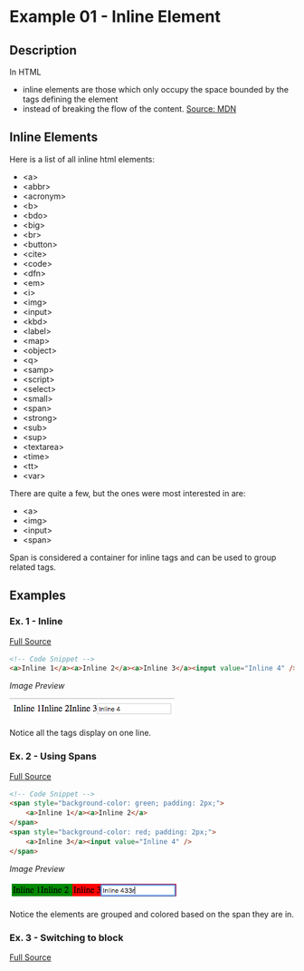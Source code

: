 # Example 01 - Inline Element

## Description

In HTML
- inline elements are those which only occupy the space bounded by the tags defining the element
- instead of breaking the flow of the content. [Source: MDN](https://developer.mozilla.org/en-US/docs/Web/HTML/Inline_elements)

## Inline Elements

Here is a list of all inline html elements:

- &lt;a&gt;
- &lt;abbr&gt;
- &lt;acronym&gt;
- &lt;b&gt;
- &lt;bdo&gt;
- &lt;big&gt;
- &lt;br&gt;
- &lt;button&gt;
- &lt;cite&gt;
- &lt;code&gt;
- &lt;dfn&gt;
- &lt;em&gt;
- &lt;i&gt;
- &lt;img&gt;
- &lt;input&gt;
- &lt;kbd&gt;
- &lt;label&gt;
- &lt;map&gt;
- &lt;object&gt;
- &lt;q&gt;
- &lt;samp&gt;
- &lt;script&gt;
- &lt;select&gt;
- &lt;small&gt;
- &lt;span&gt;
- &lt;strong&gt;
- &lt;sub&gt;
- &lt;sup&gt;
- &lt;textarea&gt;
- &lt;time&gt;
- &lt;tt&gt;
- &lt;var&gt;

There are quite a few, but the ones were most interested in are:

- &lt;a&gt;
- &lt;img&gt;
- &lt;input&gt;
- &lt;span&gt;

Span is considered a container for inline tags and can be used to group related tags.

## Examples

### Ex. 1 - Inline
[Full Source](./Ex01-1.html)
```html
<!-- Code Snippet -->
<a>Inline 1</a><a>Inline 2</a><a>Inline 3</a><input value="Inline 4" />
```

*Image Preview*

![Inline1Preview](./imgs/Inline1Preview.png)

Notice all the tags display on one line.

### Ex. 2 - Using Spans
[Full Source](./Ex01-2.html)
```html
<!-- Code Snippet -->
<span style="background-color: green; padding: 2px;">
    <a>Inline 1</a><a>Inline 2</a>
</span>
<span style="background-color: red; padding: 2px;">
    <a>Inline 3</a><input value="Inline 4" />
</span>
```

*Image Preview*

![Inline2Preview](./imgs/Inline2Preview.png)

Notice the elements are grouped and colored based on the span they are in.

### Ex. 3 - Switching to block
[Full Source](./Ex01-3.html)


